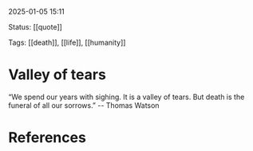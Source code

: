 2025-01-05 15:11

Status: [[quote]] 

Tags: [[death]], [[life]], [[humanity]]


# Valley of tears

“We spend our years with sighing. It is a valley of tears. But death is the funeral of all our sorrows.”
-- Thomas Watson







# References